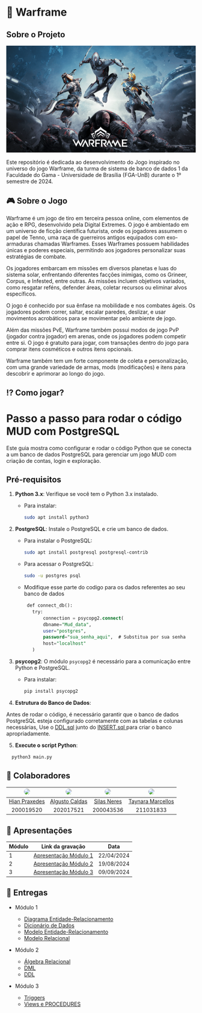 # 👾 Warframe

## Sobre o Projeto

![Warframe](./docs/assets/capa.png)

Este repositório é dedicada ao desenvolvimento do Jogo inspirado no universo do jogo Warframe, da turma de sistema de banco de dados 1 da Faculdade do Gama - Universidade de Brasília (FGA-UnB) durante o 1º semestre de 2024.

## 🎮 Sobre o Jogo

Warframe é um jogo de tiro em terceira pessoa online, com elementos de ação e RPG, desenvolvido pela Digital Extremes. O jogo é ambientado em um universo de ficção científica futurista, onde os jogadores assumem o papel de Tenno, uma raça de guerreiros antigos equipados com exo-armaduras chamadas Warframes. Esses Warframes possuem habilidades únicas e poderes especiais, permitindo aos jogadores personalizar suas estratégias de combate.

Os jogadores embarcam em missões em diversos planetas e luas do sistema solar, enfrentando diferentes facções inimigas, como os Grineer, Corpus, e Infested, entre outras. As missões incluem objetivos variados, como resgatar reféns, defender áreas, coletar recursos ou eliminar alvos específicos.

O jogo é conhecido por sua ênfase na mobilidade e nos combates ágeis. Os jogadores podem correr, saltar, escalar paredes, deslizar, e usar movimentos acrobáticos para se movimentar pelo ambiente de jogo.

Além das missões PvE, Warframe também possui modos de jogo PvP (jogador contra jogador) em arenas, onde os jogadores podem competir entre si. O jogo é gratuito para jogar, com transações dentro do jogo para comprar itens cosméticos e outros itens opcionais.

Warframe também tem um forte componente de coleta e personalização, com uma grande variedade de armas, mods (modificações) e itens para descobrir e aprimorar ao longo do jogo.

## :interrobang: Como jogar?

# Passo a passo para rodar o código MUD com PostgreSQL

Este guia mostra como configurar e rodar o código Python que se conecta a um banco de dados PostgreSQL para gerenciar um jogo MUD com criação de contas, login e exploração.

## Pré-requisitos

1. **Python 3.x**: Verifique se você tem o Python 3.x instalado.
   - Para instalar: 
     ```bash
     sudo apt install python3
     ```

2. **PostgreSQL**: Instale o PostgreSQL e crie um banco de dados.
   - Para instalar o PostgreSQL:
     ```bash
     sudo apt install postgresql postgresql-contrib
     ```
   - Para acessar o PostgreSQL:
     ```bash
     sudo -u postgres psql
     ```
   - Modifique esse parte do codigo para os dados referentes ao seu banco de dados
     ```sql
      def connect_db():
        try:
            connection = psycopg2.connect(
            dbname="Mud_data",
            user="postgres",
            password="sua_senha_aqui",  # Substitua por sua senha
            host="localhost"
        )
     ```

3. **psycopg2**: O módulo `psycopg2` é necessário para a comunicação entre Python e PostgreSQL.
   - Para instalar:
     ```bash
     pip install psycopg2
     ```

4.  **Estrutura do Banco de Dados**:

  Antes de rodar o código, é necessário garantir que o banco de dados PostgreSQL esteja configurado corretamente com as tabelas e colunas necessárias, Use o [DDL.sql](https://github.com/SBD1/2024.1-Warframe/blob/main/docs/Entrega_02/DDL.sql) junto do [INSERT.sql
  ](https://github.com/SBD1/2024.1-Warframe/blob/main/docs/Entrega_02/INSERT.sql) para criar o banco apropriadamente.

5. **Execute o script Python**:
  ```bash   
    python3 main.py
  ```



## :handshake: Colaboradores

| <img src="https://avatars.githubusercontent.com/u/78980856?s=400&u=921d277b9f43db9a1f09325391b30bb23e2f6c1e&v=4" width="100px" style="border-radius: 50%;"> | <img src="https://avatars.githubusercontent.com/u/98053876?v=4" width="100px" style="border-radius: 50%;"> | <img src="https://avatars.githubusercontent.com/u/78981008?v=4" width="100px" style="border-radius: 50%;"> | <img src="https://avatars.githubusercontent.com/u/54339291?v=4" width="100px" style="border-radius: 50%;"> |
|:----------------------------------------------------------:|:------------------------------------------------:|:-------------------------------------------------------------:|:----------------------------------------------------:|
|[Hian Praxedes](https://github.com/HianPraxedes)      | [Algusto Caldas](https://github.com/Algusto-RC)     | [Silas Neres](https://github.com/Silas-neres)      | [Taynara Marcellos](https://github.com/TaynaraCris)      |
|200019520     | 202017521   | 200043536     | 211031833      |

## :paperclip: Apresentações

| Módulo | Link da gravação                                                                                    | Data       |
| ------ | --------------------------------------------------------------------------------------------------- | ---------- |
| 1      | [Apresentação Módulo 1](https://github.com/SBD1/2024.1-Warframe/blob/main/docs/assets/videos/Apresentacao%20modulo%2001.mp4)   | 22/04/2024|
| 2      | [Apresentação Módulo 2](https://github.com/SBD1/2024.1-Warframe/blob/main/docs/assets/videos/Apresentacao%20modulo%2002.mp4)                                 | 19/08/2024|
| 3      | [Apresentação Módulo 3]()                                 | 09/09/2024|

## :file_folder: Entregas

- Módulo 1

  - [Diagrama Entidade-Relacionamento](https://github.com/SBD1/2024.1-Warframe/blob/main/docs/Entrega_01/Diagrama%20Entidade%20Relacionamento.md)
  - [Dicionário de Dados](https://github.com/SBD1/2024.1-Warframe/blob/main/docs/Entrega_01/Dicion%C3%A1rio%20de%20Dados.md)
  - [Modelo Entidade-Relacionamento](https://github.com/SBD1/2024.1-Warframe/blob/main/docs/Entrega_01/modelo%20entidade%20relacionamento.md)
  - [Modelo Relacional](https://github.com/SBD1/2024.1-Warframe/blob/main/docs/Entrega_01/Modelo%20Relacional.md)

- Módulo 2

  - [Álgebra Relacional](https://github.com/SBD1/2024.1-Warframe/blob/main/docs/Entrega_02/%C3%81lgebra_Relacional.pdf)
  - [DML](https://github.com/SBD1/2024.1-Warframe/blob/main/docs/Entrega_02/DML.sql)
  - [DDL](https://github.com/SBD1/2024.1-Warframe/blob/main/docs/Entrega_02/DDL.sql)

- Módulo 3

  - [Triggers](https://github.com/SBD1/2024.1-Warframe/blob/main/docs/Entrega_03/Triggers.md)
  - [Views e PROCEDURES](https://github.com/SBD1/2024.1-Warframe/blob/main/docs/Entrega_03/viewProcedure.md)